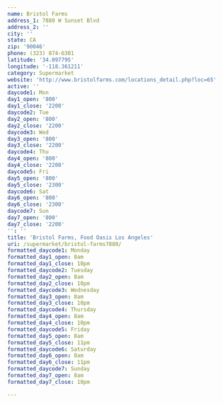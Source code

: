 ```yaml
---
name: Bristol Farms
address_1: 7880 W Sunset Blvd
address_2: ''
city: ''
state: CA
zip: '90046'
phone: (323) 874-6301
latitude: '34.097795'
longitude: '-118.361211'
category: Supermarket
website: 'http://www.bristolfarms.com/locations_detail.php?loc=65'
active: ''
daycode1: Mon
day1_open: '800'
day1_close: '2200'
daycode2: Tue
day2_open: '800'
day2_close: '2200'
daycode3: Wed
day3_open: '800'
day3_close: '2200'
daycode4: Thu
day4_open: '800'
day4_close: '2200'
daycode5: Fri
day5_open: '800'
day5_close: '2300'
daycode6: Sat
day6_open: '800'
day6_close: '2300'
daycode7: Sun
day7_open: '800'
day7_close: '2200'
'': ''
title: 'Bristol Farms, Food Oasis Los Angeles'
uri: /supermarket/bristol-farms7880/
formatted_daycode1: Monday
formatted_day1_open: 8am
formatted_day1_close: 10pm
formatted_daycode2: Tuesday
formatted_day2_open: 8am
formatted_day2_close: 10pm
formatted_daycode3: Wednesday
formatted_day3_open: 8am
formatted_day3_close: 10pm
formatted_daycode4: Thursday
formatted_day4_open: 8am
formatted_day4_close: 10pm
formatted_daycode5: Friday
formatted_day5_open: 8am
formatted_day5_close: 11pm
formatted_daycode6: Saturday
formatted_day6_open: 8am
formatted_day6_close: 11pm
formatted_daycode7: Sunday
formatted_day7_open: 8am
formatted_day7_close: 10pm

---
```

